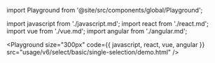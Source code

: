 import Playground from '@site/src/components/global/Playground';

import javascript from './javascript.md';
import react from './react.md';
import vue from './vue.md';
import angular from './angular.md';

<Playground
  size="300px"
  code={{ javascript, react, vue, angular }}
  src="usage/v6/select/basic/single-selection/demo.html"
/>
